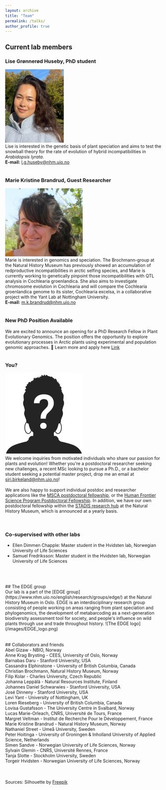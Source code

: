 ```yaml
---
layout: archive
title: "Team"
permalink: /talks/
author_profile: true
---
```



## Current lab members

### Lise Grønnerød Huseby, PhD student
![Lise Huseby](/images/Lise_resized4.jpeg) <br />
Lise is interested in the genetic basis of plant speciation and aims to test the snowball theory for the rate of evolution of hybrid incompatibilities in *Arabidopsis lyrata*. <br />
**E-mail:** [l.g.huseby@nhm.uio.no](mailto:l.g.huseby@nhm.uio.no)
<br />
<br />
### Marie Kristine Brandrud, Guest Researcher
![Marie Kristine Brandrud](/images/Marie_resize3.jpeg) <br />
Marie is interested in genomics and speciation. The Brochmann-group at the Natural History Museum has previously showed an accumulation of redproductive incompatibilities in arctic selfing species, and Marie is currently working to genetically pinpoint those incompatibilities with QTL analysis in Cochlearia groenlandica. She also aims to investigate chromosome evolution in Cochlearia and will compare the Cochlearia groenlandica genome to its sister, Cochlearia excelsa, in a collaborative project with the Yant Lab at Nottingham University. <br />
**E-mail:** [m.k.brandrud@nhm.uio.no](mailto:m.k.brandrud@nhm.uio.no)
<br />
<br />
### New PhD Position Available
We are excited to announce an opening for a PhD Research Fellow in Plant Evolutionary Genomics. The position offers the opportunity to explore evolutionary processes in Arctic plants using experimental and population genomic approaches.
📌 Learn more and apply here [Link](https://www.jobbnorge.no/en/available-jobs/job/281132/phd-research-fellow-in-plant-evolutionary-genomics)
<br />
<br />
### You? <br />
![prospective student or postdoc 1](/images/Silhouette_resize.jpeg) <br />
We welcome inquiries from motivated individuals who share our passion for plants and evolution! Whether you're a postdoctoral researcher seeking new challenges, a recent MSc looking to pursue a Ph.D., or a bachelor student seeking a potential master project, drop me an email at [siri.birkeland@nhm.uio.no](mailto:siri.birkeland@nhm.uio.no)! <br />
<br />
We are also happy to support individual postdoc and researcher applications like the [MSCA postdoctoral fellowship](https://marie-sklodowska-curie-actions.ec.europa.eu/actions/postdoctoral-fellowships), or the [Human Frontier Science Program Postdoctoral Fellowship](https://www.hfsp.org/funding/hfsp-funding/postdoctoral-fellowships). In addition, we have our own postdoctoral fellowship within the [STADIS research hub](https://www.nhm.uio.no/english/research/groups/stadis/) at the Natural History Museum, which is announced at a yearly basis. <br />
<br />
<br />
### Co-supervised with other labs
- Ellen Dimmen Chapple: Master student in the Hvidsten lab, Norwegian University of Life Sciences
- Samuel Fredriksson: Master student in the Hvidsten lab, Norwegian University of Life Sciences
<br />
<br />
<br />
## The EDGE group  <br />
Our lab is a part of the [EDGE group](https://www.nhm.uio.no/english/research/groups/edge/) at the Natural History Museum in Oslo. EDGE is an interdisciplinary research group consisting of people working on areas ranging from plant speciation and phylogenomics, the development of metabarcoding as a next-generation biodiversity assessment tool for society, and people's influence on wild plants through use and trade throughout history. 
![The EDGE logo](/images/EDGE_logo.png) 
<br />
<br />
<br />
## Collaborators and friends  <br />
Abel Gizaw - NBIO, Norway <br />
Anne Krag Brysting - CEES, University of Oslo, Norway <br />
Barnabas Daru - Stanford University, USA <br />
Cassandra Elphinstone - University of British Columbia, Canada <br />
Christian Brochmann, Natural History Museum, Norway <br />
Filip Kolar - Charles University, Czech Republic <br />
Johanna Leppälä - Natural Resources Institute, Finland <br />
Johannes Daniel Schwarwies - Stanford University, USA <br />
José Dinneny - Stanford University, USA <br />
Levi Yant - University of Nottingham, UK <br />
Loren Rieseberg - University of British Columbia, Canada <br />
Lovisa Gustafsson - The University Centre in Svalbard, Norway <br />
Lucas Marie-Orleach, CNRS, Université de Tours, France <br />
Margret Veltman - Institut de Recherche Pour le Développement, France <br />
Marie Kristine Brandrud - Natural History Museum, Norway <br />
Nathaniel Street - Umeå University, Sweden <br />
Peter Hoitinga - University of Groningen & Inholland University of Applied Science, Netherlands <br />
Simen Sandve - Norwegian University of Life Sciences, Norway <br />
Sylvain Glemin - CNRS, Université Rennes, France <br />
Tanja Slotte - Stockholm University, Sweden <br />
Torgeir Hvidsten - Norwegian University of Life Sciences, Norway <br />
<br />
<br />
<br />
Sources: Silhouette by <a href="https://www.freepik.com/free-vector/hand-drawn-question-mark-silhouette_81102255.htm#query=anonymous%20profile&position=6&from_view=keyword&track=ais_user&uuid=0a124e14-628a-4df4-b7ee-81b654165112">Freepik</a> 
